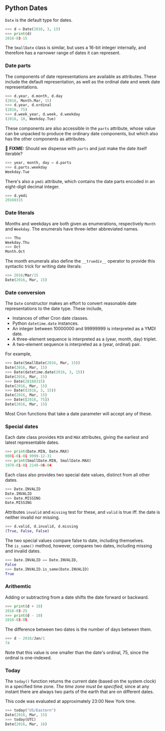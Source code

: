 ## Python Dates

`Date` is the default type for dates.

```py
>>> d = Date(2016, 3, 15)
>>> print(d)
2016-03-15
```

The `SmallDate` class is similar, but uses a 16-bit integer internally, and therefore has a narrower range of dates it can represent.

### Date parts

The components of date representations are available as attributes.  These include the default representation, as well as the ordinal date and week date representations.

```py
>>> d.year, d.month, d.day
(2016, Month.Mar, 15)
>>> d.year, d.ordinal
(2016, 75)
>>> d.week_year, d.week, d.weekday
(2016, 10, Weekday.Tue)
```

These components are also accessible in the `parts` attribute, whose value can be unpacked to produce the ordinary date components, but which also has the other components as attributes.  

:wrench: **FIXME:** Should we dispense with `parts` and just make the date itself iterable?

```py
>>> year, month, day = d.parts
>>> d.parts.weekday
Weekday.Tue
```

There's also a `ymdi` attribute, which contains the date parts encoded in an eight-digit decimal integer.

```py
>>> d.ymdi
20160315
```

### Date literals

Months and weekdays are both given as enumerations, respectively `Month` and `Weekday`.  The enumerals have three-letter abbreviated names.

```py
>>> Thu
Weekday.Thu
>>> Oct
Month.Oct
```

The month enumerals also define the `__truediv__` operator to provide this syntactic trick for writing date literals:

```py
>>> 2016/Mar/15
Date(2016, Mar, 15)
```

### Date conversion

The `Date` constructor makes an effort to convert reasonable date representations to the date type.  These include,

- Instances of other Cron date classes.
- Python `datetime.date` instances.
- An integer between 10000000 and 99999999  is interpreted as a YMDI date.
- A three-element sequence is interpreted as a (year, month, day) triplet.
- A two-element sequence is interpreted as a (year, ordinal) pair.

For example,

```py
>>> Date(SmallDate(2016, Mar, 15))
Date(2016, Mar, 15)
>>> Date(datetime.date(2016, 3, 15))
Date(2016, Mar, 15)
>>> Date(20160315)
Date(2016, Mar, 15)
>>> Date((2016, 3, 15))
Date(2016, Mar, 15)
>>> Date([2016, 75])
Date(2016, Mar, 15)
```

Most Cron functions that take a date parameter will accept any of these.

### Special dates

Each date class provides `MIN` and `MAX` attributes, giving the earliest and latest representable dates.

```py
>>> print(Date.MIN, Date.MAX)
0001-01-01 9999-12-31
>>> print(SmallDate.MIN, SmallDate.MAX)
1970-01-01 2149-06-04
```

Each class also provides two special date values, distinct from all other dates.

```py
>>> Date.INVALID
Date.INVALID
>>> Date.MISSING
Date.MISSING
```

Attributes `invalid` and `missing` test for these, and `valid` is true iff. the date is neither invalid nor missing.

```py
>>> d.valid, d.invalid, d.missing
(True, False, False)
```

The two special values compare false to date, including themselves.  
The `is_same()` method, however, compares two dates, including missing and invalid dates.

```py
>>> Date.INVALID == Date.INVALID, 
False
>>> Date.INVALID.is_same(Date.INVALID)
True
```

### Arithemtic

Adding or subtracting from a date shifts the date forward or backward.

```py
>>> print(d + 10)
2016-03-25
>>> print(d - 10)
2016-03-05
```

The difference between two dates is the number of days between them.

```py
>>> d - 2016/Jan/1
74
```

Note that this value is one smaller than the date's ordinal, 75, since the ordinal is one-indexed.

### Today

The `today()` function returns the current date (based on the system clock) in a specified time zone.  _The time zone must be specified_, since at any instant there are always two parts of the earth that are on different dates.

This code was evaluated at approximately 23:00 New York time.

```py
>>> today("US/Eastern")
Date(2016, Mar, 15)
>>> today(UTC)
Date(2016, Mar, 16)
```
 
